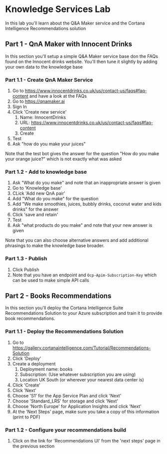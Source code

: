 # Knowledge Services Lab
In this lab you'll learn about the Q&A Maker service and the Cortana Intelligence Recommendations solution

## Part 1 - QnA Maker with Innocent Drinks
In this section you'll setup a simple Q&A Maker service base don the FAQs found on the Innocent drinks website. You'll then tune it slightly by adding your own data to the knowledge base

### Part 1.1 - Create QnA Maker Service
1. Go to https://www.innocentdrinks.co.uk/us/contact-us/faqs#faq-content and have a look at the FAQs
1. Go to https://qnamaker.ai
1. Sign In
1. Click 'Create new service'
    1. Name: InnocentDrinks
    1. URL: https://www.innocentdrinks.co.uk/us/contact-us/faqs#faq-content 
    1. Create
1. Test
1. Ask "how do you make your juices"

Note that the test bot gives the answer for the question "How do you make your orange juice?" which is not exactly what was asked

### Part 1.2 - Add to knowledge base
1. Ask "What do you make" and note that an inappropriate answer is given
1. Go to 'Knowledge base'
1. CLick 'Add new QnA pair'
1. Add "What do you make" for the question
1. Add "We make smoothies, juices, bubbly drinks, coconut water and kids drinks" for the answer 
1. Click 'save and retain'
1. Test
1. Ask "what products do you make" and note that your new answer is given

Note that you can also choose alternative answers and add additional phrasings to make the knowledge base broader.

### Part 1.3 - Publish
1. Click Publish
1. Note that you have an endpoint and `Ocp-Apim-Subscription-Key` which can be used to make simple API calls

## Part 2 - Books Recommendations
In this section you'll deploy the Cortana Intelligence Suite Recommendations Solution to your Azure subscription and train it to provide book recommendations.

### Part 1.1 - Deploy the Recommendations Solution
1. Go to https://gallery.cortanaintelligence.com/Tutorial/Recommendations-Solution
1. Click 'Deploy'
1. Create a deployment
    1. Deployment name: books
    1. Subscription: (Use whatever subscription you are using)
    1. Location UK South (or wherever your nearest data center is)
1. Click 'Create'
1. Click 'Next'
1. Choose 'S1' for the App Service Plan and click 'Next'
1. Choose 'Standard_LRS' for storage and click 'Next'
1. Choose 'North Europe' for Application Insights and click 'Next'
1. At the 'Next Steps' page, make sure you take a copy of this information (print to PDF)

### Part 1.2 - Configure your recommendations build
1. Click on the link for 'Recommendations UI' from the 'next steps' page in the previous section
